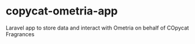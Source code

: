 # copycat-ometria-app
Laravel app to store data and interact with Ometria on behalf of COpycat Fragrances
